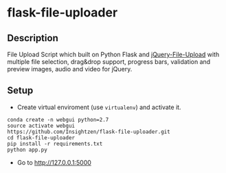 flask-file-uploader
===================

## Description
File Upload Script which built on Python Flask and [jQuery-File-Upload](https://github.com/blueimp/jQuery-File-Upload/) with multiple file selection, drag&amp;drop support, progress bars, validation and preview images, audio and video for jQuery.


## Setup
- Create virtual enviroment (use `virtualenv`) and activate it.
```
conda create -n webgui python=2.7
source activate webgui
https://github.com/Insightzen/flask-file-uploader.git
cd flask-file-uploader
pip install -r requirements.txt
python app.py
```
- Go to http://127.0.0.1:5000

